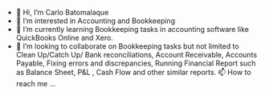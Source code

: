 - 👋 Hi, I’m Carlo Batomalaque
- 👀 I’m interested in Accounting and Bookkeeping
- 🌱 I’m currently learning Bookkeeping tasks in accounting software like QuickBooks Online and Xero.
- 💞️ I’m looking to collaborate on Bookkeeping tasks but not limited to Clean Up/Catch Up/ Bank reconciliations, Account Receivable, Accounts Payable, Fixing errors and discrepancies, Running Financial Report such as Balance Sheet, P&L , Cash Flow and other similar reports.
   📫 How to reach me ...

<!---
CARLBOOKKEEPING/CARLBOOKKEEPING is a ✨ special ✨ repository because its `README.md` (this file) appears on your GitHub profile.
You can click the Preview link to take a look at your changes.
--->
